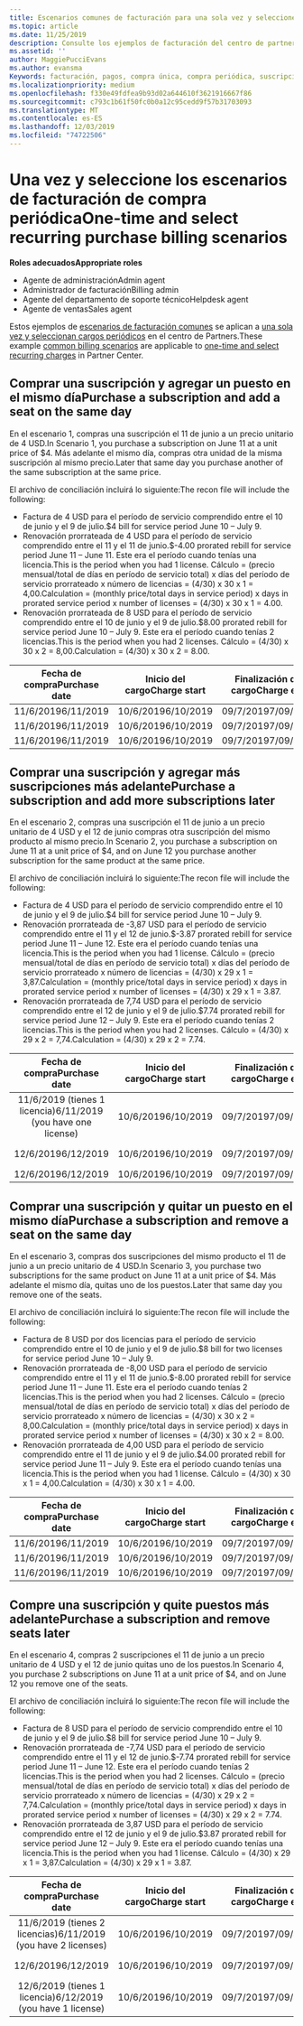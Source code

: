 ```yaml
---
title: Escenarios comunes de facturación para una sola vez y seleccione compras periódicas | Centro de Partners
ms.topic: article
ms.date: 11/25/2019
description: Consulte los ejemplos de facturación del centro de partners para una sola vez y seleccione compras periódicas; al adquirir suscripciones, agregar más suscripciones, agregar o quitar puestos.
ms.assetid: ''
author: MaggiePucciEvans
ms.author: evansma
Keywords: facturación, pagos, compra única, compra periódica, suscripciones, puestos
ms.localizationpriority: medium
ms.openlocfilehash: f330e49fdfea9b93d02a644610f3621916667f86
ms.sourcegitcommit: c793c1b61f50fc0b0a12c95cedd9f57b31703093
ms.translationtype: MT
ms.contentlocale: es-ES
ms.lasthandoff: 12/03/2019
ms.locfileid: "74722506"
---
```

# <a name="one-time-and-select-recurring-purchase-billing-scenarios"></a><span data-ttu-id="8a19a-104">Una vez y seleccione los escenarios de facturación de compra periódica</span><span class="sxs-lookup"><span data-stu-id="8a19a-104">One-time and select recurring purchase billing scenarios</span></span>

<span data-ttu-id="8a19a-105">**Roles adecuados**</span><span class="sxs-lookup"><span data-stu-id="8a19a-105">**Appropriate roles**</span></span>

- <span data-ttu-id="8a19a-106">Agente de administración</span><span class="sxs-lookup"><span data-stu-id="8a19a-106">Admin agent</span></span>
- <span data-ttu-id="8a19a-107">Administrador de facturación</span><span class="sxs-lookup"><span data-stu-id="8a19a-107">Billing admin</span></span>
- <span data-ttu-id="8a19a-108">Agente del departamento de soporte técnico</span><span class="sxs-lookup"><span data-stu-id="8a19a-108">Helpdesk agent</span></span>
- <span data-ttu-id="8a19a-109">Agente de ventas</span><span class="sxs-lookup"><span data-stu-id="8a19a-109">Sales agent</span></span>

<span data-ttu-id="8a19a-110">Estos ejemplos de [escenarios de facturación comunes](common-billing-scenarios.md) se aplican a [una sola vez y seleccionan cargos periódicos](one-time-and-recurring-billing.md) en el centro de Partners.</span><span class="sxs-lookup"><span data-stu-id="8a19a-110">These example [common billing scenarios](common-billing-scenarios.md) are applicable to [one-time and select recurring charges](one-time-and-recurring-billing.md) in Partner Center.</span></span>

## <a name="purchase-a-subscription-and-add-a-seat-on-the-same-day"></a><span data-ttu-id="8a19a-111">Comprar una suscripción y agregar un puesto en el mismo día</span><span class="sxs-lookup"><span data-stu-id="8a19a-111">Purchase a subscription and add a seat on the same day</span></span>

<span data-ttu-id="8a19a-112">En el escenario 1, compras una suscripción el 11 de junio a un precio unitario de 4 USD.</span><span class="sxs-lookup"><span data-stu-id="8a19a-112">In Scenario 1, you purchase a subscription on June 11 at a unit price of $4.</span></span> <span data-ttu-id="8a19a-113">Más adelante el mismo día, compras otra unidad de la misma suscripción al mismo precio.</span><span class="sxs-lookup"><span data-stu-id="8a19a-113">Later that same day you purchase another of the same subscription at the same price.</span></span>

<span data-ttu-id="8a19a-114">El archivo de conciliación incluirá lo siguiente:</span><span class="sxs-lookup"><span data-stu-id="8a19a-114">The recon file will include the following:</span></span>

- <span data-ttu-id="8a19a-115">Factura de 4 USD para el período de servicio comprendido entre el 10 de junio y el 9 de julio.</span><span class="sxs-lookup"><span data-stu-id="8a19a-115">$4 bill for service period June 10 – July 9.</span></span>
- <span data-ttu-id="8a19a-116">Renovación prorrateada de 4 USD para el período de servicio comprendido entre el 11 y el 11 de junio.</span><span class="sxs-lookup"><span data-stu-id="8a19a-116">$-4.00 prorated rebill for service period June 11 – June 11.</span></span> <span data-ttu-id="8a19a-117">Este era el período cuando tenías una licencia.</span><span class="sxs-lookup"><span data-stu-id="8a19a-117">This is the period when you had 1 license.</span></span> <span data-ttu-id="8a19a-118">Cálculo = (precio mensual/total de días en período de servicio total) x días del período de servicio prorrateado x número de licencias = (4/30) x 30 x 1 = 4,00.</span><span class="sxs-lookup"><span data-stu-id="8a19a-118">Calculation = (monthly price/total days in service period) x days in prorated service period x number of licenses = (4/30) x 30 x 1 = 4.00.</span></span>
- <span data-ttu-id="8a19a-119">Renovación prorrateada de 8 USD para el período de servicio comprendido entre el 10 de junio y el 9 de julio.</span><span class="sxs-lookup"><span data-stu-id="8a19a-119">$8.00 prorated rebill for service period June 10 – July 9.</span></span> <span data-ttu-id="8a19a-120">Este era el período cuando tenías 2 licencias.</span><span class="sxs-lookup"><span data-stu-id="8a19a-120">This is the period when you had 2 licenses.</span></span> <span data-ttu-id="8a19a-121">Cálculo = (4/30) x 30 x 2 = 8,00.</span><span class="sxs-lookup"><span data-stu-id="8a19a-121">Calculation = (4/30) x 30 x 2 = 8.00.</span></span>

|<span data-ttu-id="8a19a-122">**Fecha de compra**</span><span class="sxs-lookup"><span data-stu-id="8a19a-122">**Purchase date**</span></span>   |<span data-ttu-id="8a19a-123">**Inicio del cargo**</span><span class="sxs-lookup"><span data-stu-id="8a19a-123">**Charge start**</span></span> |<span data-ttu-id="8a19a-124">**Finalización del cargo**</span><span class="sxs-lookup"><span data-stu-id="8a19a-124">**Charge end**</span></span>  |<span data-ttu-id="8a19a-125">**Precio unitario**</span><span class="sxs-lookup"><span data-stu-id="8a19a-125">**Unit price**</span></span>  |<span data-ttu-id="8a19a-126">**Cantidad**</span><span class="sxs-lookup"><span data-stu-id="8a19a-126">**Quantity**</span></span>  |<span data-ttu-id="8a19a-127">**Volumen**</span><span class="sxs-lookup"><span data-stu-id="8a19a-127">**Amount**</span></span> |<span data-ttu-id="8a19a-128">**Tipo de cargo**</span><span class="sxs-lookup"><span data-stu-id="8a19a-128">**Charge type**</span></span> |
|:------:|:------:|:------:|:------:|:------:|:------:|:-----:|
|<span data-ttu-id="8a19a-129">11/6/2019</span><span class="sxs-lookup"><span data-stu-id="8a19a-129">6/11/2019</span></span>      |<span data-ttu-id="8a19a-130">10/6/2019</span><span class="sxs-lookup"><span data-stu-id="8a19a-130">6/10/2019</span></span>   |<span data-ttu-id="8a19a-131">09/7/2019</span><span class="sxs-lookup"><span data-stu-id="8a19a-131">7/09/2019</span></span>         |<span data-ttu-id="8a19a-132">4 USD</span><span class="sxs-lookup"><span data-stu-id="8a19a-132">$4</span></span>                |<span data-ttu-id="8a19a-133">1</span><span class="sxs-lookup"><span data-stu-id="8a19a-133">1</span></span>                 |<span data-ttu-id="8a19a-134">4 USD</span><span class="sxs-lookup"><span data-stu-id="8a19a-134">$4</span></span>            |<span data-ttu-id="8a19a-135">Nuevo</span><span class="sxs-lookup"><span data-stu-id="8a19a-135">New</span></span>         |
|<span data-ttu-id="8a19a-136">11/6/2019</span><span class="sxs-lookup"><span data-stu-id="8a19a-136">6/11/2019</span></span>     | <span data-ttu-id="8a19a-137">10/6/2019</span><span class="sxs-lookup"><span data-stu-id="8a19a-137">6/10/2019</span></span>    |<span data-ttu-id="8a19a-138">09/7/2019</span><span class="sxs-lookup"><span data-stu-id="8a19a-138">7/09/2019</span></span>        |<span data-ttu-id="8a19a-139">4 USD</span><span class="sxs-lookup"><span data-stu-id="8a19a-139">$4</span></span>        |<span data-ttu-id="8a19a-140">1</span><span class="sxs-lookup"><span data-stu-id="8a19a-140">1</span></span>        | <span data-ttu-id="8a19a-141">-4 USD</span><span class="sxs-lookup"><span data-stu-id="8a19a-141">-$4</span></span>       |<span data-ttu-id="8a19a-142">addQuantity</span><span class="sxs-lookup"><span data-stu-id="8a19a-142">addQuantity</span></span>           |
|<span data-ttu-id="8a19a-143">11/6/2019</span><span class="sxs-lookup"><span data-stu-id="8a19a-143">6/11/2019</span></span>     | <span data-ttu-id="8a19a-144">10/6/2019</span><span class="sxs-lookup"><span data-stu-id="8a19a-144">6/10/2019</span></span>    |<span data-ttu-id="8a19a-145">09/7/2019</span><span class="sxs-lookup"><span data-stu-id="8a19a-145">7/09/2019</span></span>        |<span data-ttu-id="8a19a-146">4 USD</span><span class="sxs-lookup"><span data-stu-id="8a19a-146">$4</span></span>        | <span data-ttu-id="8a19a-147">2</span><span class="sxs-lookup"><span data-stu-id="8a19a-147">2</span></span>      |<span data-ttu-id="8a19a-148">8 USD</span><span class="sxs-lookup"><span data-stu-id="8a19a-148">$8</span></span>         |<span data-ttu-id="8a19a-149">addQuantity</span><span class="sxs-lookup"><span data-stu-id="8a19a-149">addQuantity</span></span>           |

## <a name="purchase-a-subscription-and-add-more-subscriptions-later"></a><span data-ttu-id="8a19a-150">Comprar una suscripción y agregar más suscripciones más adelante</span><span class="sxs-lookup"><span data-stu-id="8a19a-150">Purchase a subscription and add more subscriptions later</span></span>

<span data-ttu-id="8a19a-151">En el escenario 2, compras una suscripción el 11 de junio a un precio unitario de 4 USD y el 12 de junio compras otra suscripción del mismo producto al mismo precio.</span><span class="sxs-lookup"><span data-stu-id="8a19a-151">In Scenario 2, you purchase a subscription on June 11 at a unit price of $4, and on June 12 you purchase another subscription for the same product at the same price.</span></span>

<span data-ttu-id="8a19a-152">El archivo de conciliación incluirá lo siguiente:</span><span class="sxs-lookup"><span data-stu-id="8a19a-152">The recon file will include the following:</span></span>

- <span data-ttu-id="8a19a-153">Factura de 4 USD para el período de servicio comprendido entre el 10 de junio y el 9 de julio.</span><span class="sxs-lookup"><span data-stu-id="8a19a-153">$4 bill for service period June 10 – July 9.</span></span>
- <span data-ttu-id="8a19a-154">Renovación prorrateada de -3,87 USD para el período de servicio comprendido entre el 11 y el 12 de junio.</span><span class="sxs-lookup"><span data-stu-id="8a19a-154">$-3.87 prorated rebill for service period June 11 – June 12.</span></span> <span data-ttu-id="8a19a-155">Este era el período cuando tenías una licencia.</span><span class="sxs-lookup"><span data-stu-id="8a19a-155">This is the period when you had 1 license.</span></span> <span data-ttu-id="8a19a-156">Cálculo = (precio mensual/total de días en período de servicio total) x días del período de servicio prorrateado x número de licencias = (4/30) x 29 x 1 = 3,87.</span><span class="sxs-lookup"><span data-stu-id="8a19a-156">Calculation = (monthly price/total days in service period) x days in prorated service period x number of licenses = (4/30) x 29 x 1 = 3.87.</span></span>
- <span data-ttu-id="8a19a-157">Renovación prorrateada de 7,74 USD para el período de servicio comprendido entre el 12 de junio y el 9 de julio.</span><span class="sxs-lookup"><span data-stu-id="8a19a-157">$7.74 prorated rebill for service period June 12 – July 9.</span></span> <span data-ttu-id="8a19a-158">Este era el período cuando tenías 2 licencias.</span><span class="sxs-lookup"><span data-stu-id="8a19a-158">This is the period when you had 2 licenses.</span></span> <span data-ttu-id="8a19a-159">Cálculo = (4/30) x 29 x 2 = 7,74.</span><span class="sxs-lookup"><span data-stu-id="8a19a-159">Calculation = (4/30) x 29 x 2 = 7.74.</span></span>

|<span data-ttu-id="8a19a-160">**Fecha de compra**</span><span class="sxs-lookup"><span data-stu-id="8a19a-160">**Purchase date**</span></span>   |<span data-ttu-id="8a19a-161">**Inicio del cargo**</span><span class="sxs-lookup"><span data-stu-id="8a19a-161">**Charge start**</span></span> |<span data-ttu-id="8a19a-162">**Finalización del cargo**</span><span class="sxs-lookup"><span data-stu-id="8a19a-162">**Charge end**</span></span>  |<span data-ttu-id="8a19a-163">**Precio unitario**</span><span class="sxs-lookup"><span data-stu-id="8a19a-163">**Unit price**</span></span>  |<span data-ttu-id="8a19a-164">**Cantidad**</span><span class="sxs-lookup"><span data-stu-id="8a19a-164">**Quantity**</span></span>  |<span data-ttu-id="8a19a-165">**Volumen**</span><span class="sxs-lookup"><span data-stu-id="8a19a-165">**Amount**</span></span> |<span data-ttu-id="8a19a-166">**Tipo de cargo**</span><span class="sxs-lookup"><span data-stu-id="8a19a-166">**Charge type**</span></span> |
|:------:|:------:|:------:|:------:|:------:|:------:|:-----:|
|<span data-ttu-id="8a19a-167">11/6/2019 (tienes 1 licencia)</span><span class="sxs-lookup"><span data-stu-id="8a19a-167">6/11/2019 (you have one license)</span></span>     |<span data-ttu-id="8a19a-168">10/6/2019</span><span class="sxs-lookup"><span data-stu-id="8a19a-168">6/10/2019</span></span>   |<span data-ttu-id="8a19a-169">09/7/2019</span><span class="sxs-lookup"><span data-stu-id="8a19a-169">7/09/2019</span></span>         |<span data-ttu-id="8a19a-170">4 USD</span><span class="sxs-lookup"><span data-stu-id="8a19a-170">$4</span></span>         |<span data-ttu-id="8a19a-171">1</span><span class="sxs-lookup"><span data-stu-id="8a19a-171">1</span></span>        |<span data-ttu-id="8a19a-172">4 USD</span><span class="sxs-lookup"><span data-stu-id="8a19a-172">$4</span></span>            |<span data-ttu-id="8a19a-173">Nuevo</span><span class="sxs-lookup"><span data-stu-id="8a19a-173">New</span></span>         |
|<span data-ttu-id="8a19a-174">12/6/2019</span><span class="sxs-lookup"><span data-stu-id="8a19a-174">6/12/2019</span></span>     | <span data-ttu-id="8a19a-175">10/6/2019</span><span class="sxs-lookup"><span data-stu-id="8a19a-175">6/10/2019</span></span>    |<span data-ttu-id="8a19a-176">09/7/2019</span><span class="sxs-lookup"><span data-stu-id="8a19a-176">7/09/2019</span></span>        |<span data-ttu-id="8a19a-177">4 USD</span><span class="sxs-lookup"><span data-stu-id="8a19a-177">$4</span></span>        |<span data-ttu-id="8a19a-178">1</span><span class="sxs-lookup"><span data-stu-id="8a19a-178">1</span></span>        | <span data-ttu-id="8a19a-179">-3,87 USD</span><span class="sxs-lookup"><span data-stu-id="8a19a-179">-$3.87</span></span>       |<span data-ttu-id="8a19a-180">addQuantity</span><span class="sxs-lookup"><span data-stu-id="8a19a-180">addQuantity</span></span>           |
|<span data-ttu-id="8a19a-181">12/6/2019</span><span class="sxs-lookup"><span data-stu-id="8a19a-181">6/12/2019</span></span>     | <span data-ttu-id="8a19a-182">10/6/2019</span><span class="sxs-lookup"><span data-stu-id="8a19a-182">6/10/2019</span></span>    |<span data-ttu-id="8a19a-183">09/7/2019</span><span class="sxs-lookup"><span data-stu-id="8a19a-183">7/09/2019</span></span>        |<span data-ttu-id="8a19a-184">4 USD</span><span class="sxs-lookup"><span data-stu-id="8a19a-184">$4</span></span>        | <span data-ttu-id="8a19a-185">2</span><span class="sxs-lookup"><span data-stu-id="8a19a-185">2</span></span>      |<span data-ttu-id="8a19a-186">7,74 USD</span><span class="sxs-lookup"><span data-stu-id="8a19a-186">$7.74</span></span>       |<span data-ttu-id="8a19a-187">addQuantity</span><span class="sxs-lookup"><span data-stu-id="8a19a-187">addQuantity</span></span>           |

## <a name="purchase-a-subscription-and-remove-a-seat-on-the-same-day"></a><span data-ttu-id="8a19a-188">Comprar una suscripción y quitar un puesto en el mismo día</span><span class="sxs-lookup"><span data-stu-id="8a19a-188">Purchase a subscription and remove a seat on the same day</span></span>

<span data-ttu-id="8a19a-189">En el escenario 3, compras dos suscripciones del mismo producto el 11 de junio a un precio unitario de 4 USD.</span><span class="sxs-lookup"><span data-stu-id="8a19a-189">In Scenario 3, you purchase two subscriptions for the same product on June 11 at a unit price of $4.</span></span> <span data-ttu-id="8a19a-190">Más adelante el mismo día, quitas uno de los puestos.</span><span class="sxs-lookup"><span data-stu-id="8a19a-190">Later that same day you remove one of the seats.</span></span>  

<span data-ttu-id="8a19a-191">El archivo de conciliación incluirá lo siguiente:</span><span class="sxs-lookup"><span data-stu-id="8a19a-191">The recon file will include the following:</span></span>

- <span data-ttu-id="8a19a-192">Factura de 8 USD por dos licencias para el período de servicio comprendido entre el 10 de junio y el 9 de julio.</span><span class="sxs-lookup"><span data-stu-id="8a19a-192">$8 bill for two licenses for service period June 10 – July 9.</span></span>
- <span data-ttu-id="8a19a-193">Renovación prorrateada de -8,00 USD para el período de servicio comprendido entre el 11 y el 11 de junio.</span><span class="sxs-lookup"><span data-stu-id="8a19a-193">$-8.00 prorated rebill for service period June 11 – June 11.</span></span> <span data-ttu-id="8a19a-194">Este era el período cuando tenías 2 licencias.</span><span class="sxs-lookup"><span data-stu-id="8a19a-194">This is the period when you had 2 licenses.</span></span> <span data-ttu-id="8a19a-195">Cálculo = (precio mensual/total de días en período de servicio total) x días del período de servicio prorrateado x número de licencias = (4/30) x 30 x 2 = 8,00.</span><span class="sxs-lookup"><span data-stu-id="8a19a-195">Calculation = (monthly price/total days in service period) x days in prorated service period x number of licenses = (4/30) x 30 x 2 = 8.00.</span></span>
- <span data-ttu-id="8a19a-196">Renovación prorrateada de 4,00 USD para el período de servicio comprendido entre el 11 de junio y el 9 de julio.</span><span class="sxs-lookup"><span data-stu-id="8a19a-196">$4.00 prorated rebill for service period June 11 – July 9.</span></span> <span data-ttu-id="8a19a-197">Este era el período cuando tenías una licencia.</span><span class="sxs-lookup"><span data-stu-id="8a19a-197">This is the period when you had 1 license.</span></span> <span data-ttu-id="8a19a-198">Cálculo = (4/30) x 30 x 1 = 4,00.</span><span class="sxs-lookup"><span data-stu-id="8a19a-198">Calculation = (4/30) x 30 x 1 = 4.00.</span></span>

|<span data-ttu-id="8a19a-199">**Fecha de compra**</span><span class="sxs-lookup"><span data-stu-id="8a19a-199">**Purchase date**</span></span>   |<span data-ttu-id="8a19a-200">**Inicio del cargo**</span><span class="sxs-lookup"><span data-stu-id="8a19a-200">**Charge start**</span></span> |<span data-ttu-id="8a19a-201">**Finalización del cargo**</span><span class="sxs-lookup"><span data-stu-id="8a19a-201">**Charge end**</span></span>  |<span data-ttu-id="8a19a-202">**Precio unitario**</span><span class="sxs-lookup"><span data-stu-id="8a19a-202">**Unit price**</span></span>  |<span data-ttu-id="8a19a-203">**Cantidad**</span><span class="sxs-lookup"><span data-stu-id="8a19a-203">**Quantity**</span></span>  |<span data-ttu-id="8a19a-204">**Volumen**</span><span class="sxs-lookup"><span data-stu-id="8a19a-204">**Amount**</span></span> |<span data-ttu-id="8a19a-205">**Tipo de cargo**</span><span class="sxs-lookup"><span data-stu-id="8a19a-205">**Charge type**</span></span> |
|:------:|:------:|:------:|:------:|:------:|:------:|:-----:|
|<span data-ttu-id="8a19a-206">11/6/2019</span><span class="sxs-lookup"><span data-stu-id="8a19a-206">6/11/2019</span></span>      |<span data-ttu-id="8a19a-207">10/6/2019</span><span class="sxs-lookup"><span data-stu-id="8a19a-207">6/10/2019</span></span>   |<span data-ttu-id="8a19a-208">09/7/2019</span><span class="sxs-lookup"><span data-stu-id="8a19a-208">7/09/2019</span></span>         |<span data-ttu-id="8a19a-209">4 USD</span><span class="sxs-lookup"><span data-stu-id="8a19a-209">$4</span></span>                |<span data-ttu-id="8a19a-210">2</span><span class="sxs-lookup"><span data-stu-id="8a19a-210">2</span></span>                 |<span data-ttu-id="8a19a-211">8 USD</span><span class="sxs-lookup"><span data-stu-id="8a19a-211">$8</span></span>            |<span data-ttu-id="8a19a-212">Nuevo</span><span class="sxs-lookup"><span data-stu-id="8a19a-212">New</span></span>         |
|<span data-ttu-id="8a19a-213">11/6/2019</span><span class="sxs-lookup"><span data-stu-id="8a19a-213">6/11/2019</span></span>     | <span data-ttu-id="8a19a-214">10/6/2019</span><span class="sxs-lookup"><span data-stu-id="8a19a-214">6/10/2019</span></span>    |<span data-ttu-id="8a19a-215">09/7/2019</span><span class="sxs-lookup"><span data-stu-id="8a19a-215">7/09/2019</span></span>        |<span data-ttu-id="8a19a-216">4 USD</span><span class="sxs-lookup"><span data-stu-id="8a19a-216">$4</span></span>        |<span data-ttu-id="8a19a-217">2</span><span class="sxs-lookup"><span data-stu-id="8a19a-217">2</span></span>        | <span data-ttu-id="8a19a-218">-8 USD</span><span class="sxs-lookup"><span data-stu-id="8a19a-218">-$8</span></span>       |<span data-ttu-id="8a19a-219">removeQuantity</span><span class="sxs-lookup"><span data-stu-id="8a19a-219">removeQuantity</span></span>           |
|<span data-ttu-id="8a19a-220">11/6/2019</span><span class="sxs-lookup"><span data-stu-id="8a19a-220">6/11/2019</span></span>     | <span data-ttu-id="8a19a-221">10/6/2019</span><span class="sxs-lookup"><span data-stu-id="8a19a-221">6/10/2019</span></span>    |<span data-ttu-id="8a19a-222">09/7/2019</span><span class="sxs-lookup"><span data-stu-id="8a19a-222">7/09/2019</span></span>        |<span data-ttu-id="8a19a-223">4 USD</span><span class="sxs-lookup"><span data-stu-id="8a19a-223">$4</span></span>        | <span data-ttu-id="8a19a-224">1</span><span class="sxs-lookup"><span data-stu-id="8a19a-224">1</span></span>      |<span data-ttu-id="8a19a-225">4 USD</span><span class="sxs-lookup"><span data-stu-id="8a19a-225">$4</span></span>         |<span data-ttu-id="8a19a-226">removeQuantity</span><span class="sxs-lookup"><span data-stu-id="8a19a-226">removeQuantity</span></span>           |

## <a name="purchase-a-subscription-and-remove-seats-later"></a><span data-ttu-id="8a19a-227">Compre una suscripción y quite puestos más adelante</span><span class="sxs-lookup"><span data-stu-id="8a19a-227">Purchase a subscription and remove seats later</span></span>

<span data-ttu-id="8a19a-228">En el escenario 4, compras 2 suscripciones el 11 de junio a un precio unitario de 4 USD y el 12 de junio quitas uno de los puestos.</span><span class="sxs-lookup"><span data-stu-id="8a19a-228">In Scenario 4, you purchase 2 subscriptions on June 11 at a unit price of $4, and on June 12 you remove one of the seats.</span></span>

<span data-ttu-id="8a19a-229">El archivo de conciliación incluirá lo siguiente:</span><span class="sxs-lookup"><span data-stu-id="8a19a-229">The recon file will include the following:</span></span>

- <span data-ttu-id="8a19a-230">Factura de 8 USD para el período de servicio comprendido entre el 10 de junio y el 9 de julio.</span><span class="sxs-lookup"><span data-stu-id="8a19a-230">$8 bill for service period June 10 – July 9.</span></span>
- <span data-ttu-id="8a19a-231">Renovación prorrateada de -7,74 USD para el período de servicio comprendido entre el 11 y el 12 de junio.</span><span class="sxs-lookup"><span data-stu-id="8a19a-231">$-7.74 prorated rebill for service period June 11 – June 12.</span></span> <span data-ttu-id="8a19a-232">Este era el período cuando tenías 2 licencias.</span><span class="sxs-lookup"><span data-stu-id="8a19a-232">This is the period when you had 2 licenses.</span></span> <span data-ttu-id="8a19a-233">Cálculo = (precio mensual/total de días en período de servicio total) x días del período de servicio prorrateado x número de licencias = (4/30) x 29 x 2 = 7,74.</span><span class="sxs-lookup"><span data-stu-id="8a19a-233">Calculation = (monthly price/total days in service period) x days in prorated service period x number of licenses = (4/30) x 29 x 2 = 7.74.</span></span>
- <span data-ttu-id="8a19a-234">Renovación prorrateada de 3,87 USD para el período de servicio comprendido entre el 12 de junio y el 9 de julio.</span><span class="sxs-lookup"><span data-stu-id="8a19a-234">$3.87 prorated rebill for service period June 12 – July 9.</span></span> <span data-ttu-id="8a19a-235">Este era el período cuando tenías una licencia.</span><span class="sxs-lookup"><span data-stu-id="8a19a-235">This is the period when you had 1 license.</span></span> <span data-ttu-id="8a19a-236">Cálculo = (4/30) x 29 x 1 = 3,87.</span><span class="sxs-lookup"><span data-stu-id="8a19a-236">Calculation = (4/30) x 29 x 1 = 3.87.</span></span>

|<span data-ttu-id="8a19a-237">**Fecha de compra**</span><span class="sxs-lookup"><span data-stu-id="8a19a-237">**Purchase date**</span></span>   |<span data-ttu-id="8a19a-238">**Inicio del cargo**</span><span class="sxs-lookup"><span data-stu-id="8a19a-238">**Charge start**</span></span> |<span data-ttu-id="8a19a-239">**Finalización del cargo**</span><span class="sxs-lookup"><span data-stu-id="8a19a-239">**Charge end**</span></span>  |<span data-ttu-id="8a19a-240">**Precio unitario**</span><span class="sxs-lookup"><span data-stu-id="8a19a-240">**Unit price**</span></span>  |<span data-ttu-id="8a19a-241">**Cantidad**</span><span class="sxs-lookup"><span data-stu-id="8a19a-241">**Quantity**</span></span>  |<span data-ttu-id="8a19a-242">**Volumen**</span><span class="sxs-lookup"><span data-stu-id="8a19a-242">**Amount**</span></span> |<span data-ttu-id="8a19a-243">**Tipo de cargo**</span><span class="sxs-lookup"><span data-stu-id="8a19a-243">**Charge type**</span></span> |
|:------:|:------:|:------:|:------:|:------:|:------:|:-----:|
|<span data-ttu-id="8a19a-244">11/6/2019 (tienes 2 licencias)</span><span class="sxs-lookup"><span data-stu-id="8a19a-244">6/11/2019 (you have 2 licenses)</span></span>     |<span data-ttu-id="8a19a-245">10/6/2019</span><span class="sxs-lookup"><span data-stu-id="8a19a-245">6/10/2019</span></span>   |<span data-ttu-id="8a19a-246">09/7/2019</span><span class="sxs-lookup"><span data-stu-id="8a19a-246">7/09/2019</span></span>         |<span data-ttu-id="8a19a-247">4 USD</span><span class="sxs-lookup"><span data-stu-id="8a19a-247">$4</span></span>         |<span data-ttu-id="8a19a-248">2</span><span class="sxs-lookup"><span data-stu-id="8a19a-248">2</span></span>        |<span data-ttu-id="8a19a-249">8 USD</span><span class="sxs-lookup"><span data-stu-id="8a19a-249">$8</span></span>       |<span data-ttu-id="8a19a-250">Nuevo</span><span class="sxs-lookup"><span data-stu-id="8a19a-250">New</span></span>       |
|<span data-ttu-id="8a19a-251">12/6/2019</span><span class="sxs-lookup"><span data-stu-id="8a19a-251">6/12/2019</span></span>     | <span data-ttu-id="8a19a-252">10/6/2019</span><span class="sxs-lookup"><span data-stu-id="8a19a-252">6/10/2019</span></span>    |<span data-ttu-id="8a19a-253">09/7/2019</span><span class="sxs-lookup"><span data-stu-id="8a19a-253">7/09/2019</span></span>        |<span data-ttu-id="8a19a-254">4 USD</span><span class="sxs-lookup"><span data-stu-id="8a19a-254">$4</span></span>        |<span data-ttu-id="8a19a-255">2</span><span class="sxs-lookup"><span data-stu-id="8a19a-255">2</span></span>        | <span data-ttu-id="8a19a-256">-7,74 USD</span><span class="sxs-lookup"><span data-stu-id="8a19a-256">-$7.74</span></span>       |<span data-ttu-id="8a19a-257">removeQuantity</span><span class="sxs-lookup"><span data-stu-id="8a19a-257">removeQuantity</span></span>           |
|<span data-ttu-id="8a19a-258">12/6/2019 (tienes 1 licencia)</span><span class="sxs-lookup"><span data-stu-id="8a19a-258">6/12/2019 (you have 1 license)</span></span>    | <span data-ttu-id="8a19a-259">10/6/2019</span><span class="sxs-lookup"><span data-stu-id="8a19a-259">6/10/2019</span></span>    |<span data-ttu-id="8a19a-260">09/7/2019</span><span class="sxs-lookup"><span data-stu-id="8a19a-260">7/09/2019</span></span>   |<span data-ttu-id="8a19a-261">4 USD</span><span class="sxs-lookup"><span data-stu-id="8a19a-261">$4</span></span>    |<span data-ttu-id="8a19a-262">1</span><span class="sxs-lookup"><span data-stu-id="8a19a-262">1</span></span>      |<span data-ttu-id="8a19a-263">3,87 USD</span><span class="sxs-lookup"><span data-stu-id="8a19a-263">$3.87</span></span>    |<span data-ttu-id="8a19a-264">removeQuantity</span><span class="sxs-lookup"><span data-stu-id="8a19a-264">removeQuantity</span></span> |

